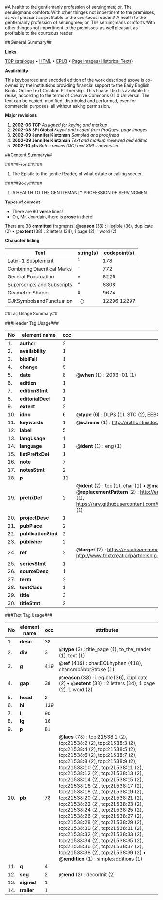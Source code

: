 #A health to the gentlemanly profession of seruingmen; or, The seruingmans comforts With other thinges not impertinent to the premisses, as well pleasant as profitable to the courteous reader.#
A health to the gentlemanly profession of seruingmen; or, The seruingmans comforts With other thinges not impertinent to the premisses, as well pleasant as profitable to the courteous reader.

##General Summary##

**Links**

[TCP catalogue](http://www.ota.ox.ac.uk/tcp/)  • 
[HTML](http://tei.it.ox.ac.uk/tcp/Texts-HTML/free/A06/A06684.html)  • 
[EPUB](http://tei.it.ox.ac.uk/tcp/Texts-EPUB/free/A06/A06684.epub) • 
[Page images (Historical Texts)](https://data.historicaltexts.jisc.ac.uk/view?pubId=eebo-99856024e&pageId=eebo-99856024e-21538-1)

**Availability**

This keyboarded and encoded edition of the
	       work described above is co-owned by the institutions
	       providing financial support to the Early English Books
	       Online Text Creation Partnership. This Phase I text is
	       available for reuse, according to the terms of Creative
	       Commons 0 1.0 Universal. The text can be copied,
	       modified, distributed and performed, even for
	       commercial purposes, all without asking permission.

**Major revisions**

1. __2002-06__ __TCP__ *Assigned for keying and markup*
1. __2002-08__ __SPi Global__ *Keyed and coded from ProQuest page images*
1. __2002-09__ __Jennifer Kietzman__ *Sampled and proofread*
1. __2002-09__ __Jennifer Kietzman__ *Text and markup reviewed and edited*
1. __2002-10__ __pfs__ *Batch review (QC) and XML conversion*

##Content Summary##

#####Front#####

1. The Epistle to the gentle Reader, of what estate or calling soeuer.

#####Body#####

1. A HEALTH TO THE GENTLEMANLY PROFESSION OF SERVINGMEN.

**Types of content**

  * There are 90 **verse** lines!
  * Oh, Mr. Jourdain, there is **prose** in there!

There are 38 **ommitted** fragments! 
 @__reason__ (38) : illegible (36), duplicate (2)  •  @__extent__ (38) : 2 letters (34), 1 page (2), 1 word (2)

**Character listing**


|Text|string(s)|codepoint(s)|
|---|---|---|
|Latin-1 Supplement|²|178|
|Combining             Diacritical Marks|̄|772|
|General Punctuation|•|8226|
|Superscripts             and Subscripts|⁴|8308|
|Geometric Shapes|◊|9674|
|CJKSymbolsandPunctuation|〈〉|12296 12297|

##Tag Usage Summary##

###Header Tag Usage###

|No|element name|occ|attributes|
|---|---|---|---|
|1.|__author__|2||
|2.|__availability__|1||
|3.|__biblFull__|1||
|4.|__change__|5||
|5.|__date__|8| @__when__ (1) : 2003-01 (1)|
|6.|__edition__|1||
|7.|__editionStmt__|1||
|8.|__editorialDecl__|1||
|9.|__extent__|2||
|10.|__idno__|6| @__type__ (6) : DLPS (1), STC (2), EEBO-CITATION (1), PROQUEST (1), VID (1)|
|11.|__keywords__|1| @__scheme__ (1) : http://authorities.loc.gov/ (1)|
|12.|__label__|5||
|13.|__langUsage__|1||
|14.|__language__|1| @__ident__ (1) : eng (1)|
|15.|__listPrefixDef__|1||
|16.|__note__|7||
|17.|__notesStmt__|2||
|18.|__p__|11||
|19.|__prefixDef__|2| @__ident__ (2) : tcp (1), char (1)  •  @__matchPattern__ (2) : ([0-9\-]+):([0-9IVX]+) (1), (.+) (1)  •  @__replacementPattern__ (2) : http://eebo.chadwyck.com/downloadtiff?vid=$1&page=$2 (1), https://raw.githubusercontent.com/textcreationpartnership/Texts/master/tcpchars.xml#$1 (1)|
|20.|__projectDesc__|1||
|21.|__pubPlace__|2||
|22.|__publicationStmt__|2||
|23.|__publisher__|2||
|24.|__ref__|2| @__target__ (2) : https://creativecommons.org/publicdomain/zero/1.0/ (1), http://www.textcreationpartnership.org/docs/. (1)|
|25.|__seriesStmt__|1||
|26.|__sourceDesc__|1||
|27.|__term__|2||
|28.|__textClass__|1||
|29.|__title__|3||
|30.|__titleStmt__|2||


###Text Tag Usage###

|No|element name|occ|attributes|
|---|---|---|---|
|1.|__desc__|38||
|2.|__div__|3| @__type__ (3) : title_page (1), to_the_reader (1), text (1)|
|3.|__g__|419| @__ref__ (419) : char:EOLhyphen (418), char:cmbAbbrStroke (1)|
|4.|__gap__|38| @__reason__ (38) : illegible (36), duplicate (2)  •  @__extent__ (38) : 2 letters (34), 1 page (2), 1 word (2)|
|5.|__head__|2||
|6.|__hi__|139||
|7.|__l__|90||
|8.|__lg__|16||
|9.|__p__|81||
|10.|__pb__|78| @__facs__ (78) : tcp:21538:1 (2), tcp:21538:2 (2), tcp:21538:3 (2), tcp:21538:4 (2), tcp:21538:5 (2), tcp:21538:6 (2), tcp:21538:7 (2), tcp:21538:8 (2), tcp:21538:9 (2), tcp:21538:10 (2), tcp:21538:11 (2), tcp:21538:12 (2), tcp:21538:13 (2), tcp:21538:14 (2), tcp:21538:15 (2), tcp:21538:16 (2), tcp:21538:17 (2), tcp:21538:18 (2), tcp:21538:19 (2), tcp:21538:20 (2), tcp:21538:21 (2), tcp:21538:22 (2), tcp:21538:23 (2), tcp:21538:24 (2), tcp:21538:25 (2), tcp:21538:26 (2), tcp:21538:27 (2), tcp:21538:28 (2), tcp:21538:29 (2), tcp:21538:30 (2), tcp:21538:31 (2), tcp:21538:32 (2), tcp:21538:33 (2), tcp:21538:34 (2), tcp:21538:35 (2), tcp:21538:36 (2), tcp:21538:37 (2), tcp:21538:38 (2), tcp:21538:39 (2)  •  @__rendition__ (1) : simple:additions (1)|
|11.|__q__|4||
|12.|__seg__|2| @__rend__ (2) : decorInit (2)|
|13.|__signed__|1||
|14.|__trailer__|1||
